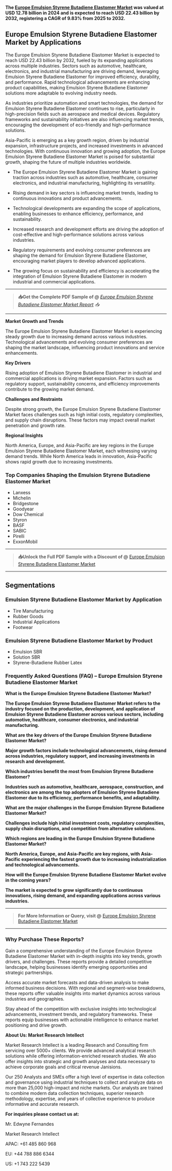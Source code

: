 <p><strong>The <a href="https://www.marketresearchintellect.com/download-sample/?rid=423226&amp;utm_source=Pulse-April-Europe&amp;utm_medium=852">Europe Emulsion Styrene Butadiene Elastomer Market</a> was valued at USD 12.78 billion in 2024 and is expected to reach USD 22.43 billion by 2032, registering a CAGR of 9.83% from 2025 to 2032.</strong></p><h2>Europe Emulsion Styrene Butadiene Elastomer Market by Applications&nbsp;</h2><p><p>The Europe Emulsion Styrene Butadiene Elastomer Market is expected to reach USD 22.43 billion by 2032, fueled by its expanding applications across multiple industries. Sectors such as automotive, healthcare, electronics, and industrial manufacturing are driving demand, leveraging Emulsion Styrene Butadiene Elastomer for improved efficiency, durability, and performance. Rapid technological advancements are enhancing product capabilities, making Emulsion Styrene Butadiene Elastomer solutions more adaptable to evolving industry needs.</p><p>As industries prioritize automation and smart technologies, the demand for Emulsion Styrene Butadiene Elastomer continues to rise, particularly in high-precision fields such as aerospace and medical devices. Regulatory frameworks and sustainability initiatives are also influencing market trends, encouraging the development of eco-friendly and high-performance solutions.</p><p>Asia-Pacific is emerging as a key growth region, driven by industrial expansion, infrastructure projects, and increased investments in advanced technologies. With continuous innovation and growing adoption, the Europe Emulsion Styrene Butadiene Elastomer Market is poised for substantial growth, shaping the future of multiple industries worldwide.</p></p><ul><li><p>The Europe Emulsion Styrene Butadiene Elastomer Market is gaining traction across industries such as automotive, healthcare, consumer electronics, and industrial manufacturing, highlighting its versatility.</p></li><li><p>Rising demand in key sectors is influencing market trends, leading to continuous innovations and product advancements.</p></li><li><p>Technological developments are expanding the scope of applications, enabling businesses to enhance efficiency, performance, and sustainability.</p></li><li><p>Increased research and development efforts are driving the adoption of cost-effective and high-performance solutions across various industries.</p></li><li><p>Regulatory requirements and evolving consumer preferences are shaping the demand for Emulsion Styrene Butadiene Elastomer, encouraging market players to develop advanced applications.</p></li><li><p>The growing focus on sustainability and efficiency is accelerating the integration of Emulsion Styrene Butadiene Elastomer in modern industrial and commercial applications.</p></li></ul><hr /><blockquote><p><strong><span class="font-[700]">📥Get the Complete PDF Sample of @ </span></strong><em><span class="font-[700]"><a href="https://www.marketresearchintellect.com/download-sample/?rid=423226&amp;utm_source=Pulse-April-Europe&amp;utm_medium=852" target="_blank" data-tracking-control-name="article-ssr-frontend-pulse_little-text-block" data-tracking-will-navigate="" data-test-link="">Europe Emulsion Styrene Butadiene Elastomer Market Report</a>&nbsp;📥</span></em></p></blockquote><hr /><p class="" data-start="77" data-end="360"><strong data-start="77" data-end="105">Market Growth and Trends</strong></p><p class="" data-start="77" data-end="360">The Europe Emulsion Styrene Butadiene Elastomer Market is experiencing steady growth due to increasing demand across various industries. Technological advancements and evolving consumer preferences are shaping the market landscape, influencing product innovations and service enhancements.</p><p class="" data-start="362" data-end="606"><strong data-start="362" data-end="377">Key Drivers</strong></p><p class="" data-start="362" data-end="606">Rising adoption of Emulsion Styrene Butadiene Elastomer in industrial and commercial applications is driving market expansion. Factors such as regulatory support, sustainability concerns, and efficiency improvements contribute to the growing market demand.</p><p class="" data-start="608" data-end="849"><strong data-start="608" data-end="637">Challenges and Restraints</strong></p><p class="" data-start="608" data-end="849">Despite strong growth, the Europe Emulsion Styrene Butadiene Elastomer Market faces challenges such as high initial costs, regulatory complexities, and supply chain disruptions. These factors may impact overall market penetration and growth rate.</p><p class="" data-start="851" data-end="1095"><strong data-start="851" data-end="872">Regional Insights</strong></p><p class="" data-start="851" data-end="1095">North America, Europe, and Asia-Pacific are key regions in the Europe Emulsion Styrene Butadiene Elastomer Market, each witnessing varying demand trends. While North America leads in innovation, Asia-Pacific shows rapid growth due to increasing investments.</p><p><h3>Top Companies Shaping the Emulsion Styrene Butadiene Elastomer Market </h3><ul><li>Lanxess</li><li> Michelin</li><li> Bridgestone</li><li> Goodyear</li><li> Dow Chemical</li><li> Styron</li><li> BASF</li><li> SABIC</li><li> Pirelli</li><li> ExxonMobil</li></ul></p><hr /><blockquote><p><strong>📥Unlock the Full PDF Sample with a Discount of @</strong> <a href="https://www.marketresearchintellect.com/ask-for-discount/?rid=423226&amp;utm_source=Pulse-April-Europe&amp;utm_medium=852">Europe Emulsion Styrene Butadiene Elastomer Market</a></p></blockquote><hr /><p><h2>Segmentations</h2><h3>Emulsion Styrene Butadiene Elastomer Market by Application</h3><ul><li>Tire Manufacturing</li><li> Rubber Goods</li><li> Industrial Applications</li><li> Footwear</li></ul><h3>Emulsion Styrene Butadiene Elastomer Market by Product</h3><ul><li>Emulsion SBR</li><li> Solution SBR</li><li> Styrene-Butadiene Rubber Latex</li></ul></p><h3><strong>Frequently Asked Questions (FAQ) &ndash; Europe Emulsion Styrene Butadiene Elastomer Market</strong></h3><p><strong>What is the Europe Emulsion Styrene Butadiene Elastomer Market?</strong></p><p><strong>The Europe Emulsion Styrene Butadiene Elastomer Market refers to the industry focused on the production, development, and application of Emulsion Styrene Butadiene Elastomer across various sectors, including automotive, healthcare, consumer electronics, and industrial manufacturing.</strong></p><p><strong>What are the key drivers of the Europe Emulsion Styrene Butadiene Elastomer Market?</strong></p><p><strong>Major growth factors include technological advancements, rising demand across industries, regulatory support, and increasing investments in research and development.</strong></p><p><strong>Which industries benefit the most from Emulsion Styrene Butadiene Elastomer?</strong></p><p><strong>Industries such as automotive, healthcare, aerospace, construction, and electronics are among the top adopters of Emulsion Styrene Butadiene Elastomer due to its efficiency, performance benefits, and adaptability.</strong></p><p><strong>What are the major challenges in the Europe Emulsion Styrene Butadiene Elastomer Market?</strong></p><p><strong>Challenges include high initial investment costs, regulatory complexities, supply chain disruptions, and competition from alternative solutions.</strong></p><p><strong>Which regions are leading in the Europe Emulsion Styrene Butadiene Elastomer Market?</strong></p><p><strong>North America, Europe, and Asia-Pacific are key regions, with Asia-Pacific experiencing the fastest growth due to increasing industrialization and technological advancements.</strong></p><p><strong>How will the Europe Emulsion Styrene Butadiene Elastomer Market evolve in the coming years?</strong></p><p><strong>The market is expected to grow significantly due to continuous innovations, rising demand, and expanding applications across various industries.</strong></p><hr /><blockquote><p><span class="font-[700]"><strong>For More Information or Query, visit&nbsp;@</strong>&nbsp;</span><span class="font-[700]"><a href="https://www.marketresearchintellect.com/product/global-emulsion-styrene-butadiene-elastomer-market-size-and-forecast/?utm_source=Linkedin&utm_medium=852" target="_blank" data-tracking-control-name="article-ssr-frontend-pulse_little-text-block" data-tracking-will-navigate="" data-test-link="">Europe Emulsion Styrene Butadiene Elastomer Market</a></span></p></blockquote><hr /><h3><strong data-start="0" data-end="31">Why Purchase These Reports?</strong></h3><p class="" data-start="35" data-end="297">Gain a comprehensive understanding of the Europe Emulsion Styrene Butadiene Elastomer Market with in-depth insights into key trends, growth drivers, and challenges. These reports provide a detailed competitive landscape, helping businesses identify emerging opportunities and strategic partnerships.</p><p class="" data-start="299" data-end="540">Access accurate market forecasts and data-driven analysis to make informed business decisions. With regional and segment-wise breakdowns, these reports offer valuable insights into market dynamics across various industries and geographies.</p><p class="" data-start="542" data-end="784">Stay ahead of the competition with exclusive insights into technological advancements, investment trends, and regulatory frameworks. These reports equip businesses with actionable intelligence to enhance market positioning and drive growth.</p><p><strong><span class="font-[700]">About Us: Market Research Intellect</span></strong></p><p><span class="">Market Research Intellect is a leading Research and Consulting firm servicing over 5000+ clients. We provide advanced analytical research solutions while offering information-enriched research studies.&nbsp;</span>We also offer insights into strategic and growth analyses and data necessary to achieve corporate goals and critical revenue Janisions.</p><p><span class="">Our 250 Analysts and SMEs offer a high level of expertise in data collection and governance using industrial techniques to collect and analyze data on more than 25,000 high-impact and niche markets. Our analysts are trained to combine modern data collection techniques, superior research methodology, expertise, and years of collective experience to produce informative and accurate research.</span></p><p><strong>For inquiries please contact us at:</strong></p><p>Mr. Edwyne Fernandes</p><p>Market Research Intellect</p><p>APAC: +61 485 860 968</p><p>EU: +44 788 886 6344</p><p>US: +1 743 222 5439</p>